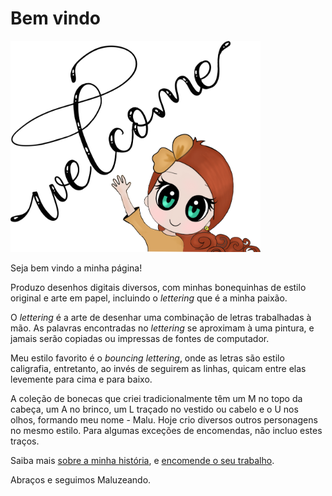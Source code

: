 # Bem vindo

<img src="/images/welcome.png" alt="Welcome!" width="400" class="rightfloat" />

Seja bem vindo a minha página!

Produzo desenhos digitais diversos, com minhas bonequinhas de estilo original e arte em papel, incluindo o *lettering* que é a minha paixão.

O *lettering* é a arte de desenhar uma combinação de letras trabalhadas à mão. As palavras encontradas no *lettering* se aproximam à uma pintura, e jamais serão copiadas ou impressas de fontes de computador.

Meu estilo favorito é o *bouncing lettering*, onde as letras são estilo caligrafia, entretanto, ao invés de seguirem as linhas, quicam entre elas levemente para cima e para baixo.

A coleção de bonecas que criei tradicionalmente têm um M no topo da cabeça, um A no brinco, um L traçado no vestido ou cabelo e o U nos olhos, formando meu nome - Malu. Hoje crio diversos outros personagens no mesmo estilo. Para algumas exceções de encomendas, não incluo estes traços.

Saiba mais [sobre a minha história](/sobre), e [encomende o seu trabalho](/encomendas).

Abraços e seguimos Maluzeando.

</section>
<section class="banner" style="background-image: url('/images/banner.png')">
